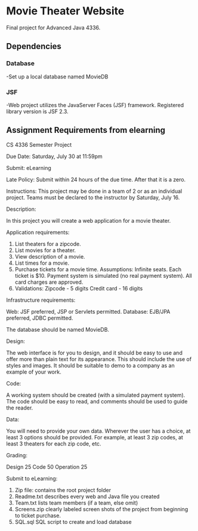 # Movie Theater Website
Final project for Advanced Java 4336.


## Dependencies
### Database
-Set up a local database named MovieDB

### JSF
-Web project utilizes the JavaServer Faces (JSF) framework. Registered library version is JSF 2.3.


## Assignment Requirements from elearning
CS 4336 Semester Project


Due Date:  Saturday, July 30 at 11:59pm 

Submit:    eLearning

Late Policy:  Submit within 24 hours of the due time.  After that it is a zero.

Instructions: This project may be done in a team of 2 or as an individual project.  Teams must be declared to the instructor by Saturday, July 16.
              

Description:

In this project you will create a web application for a movie theater.


Application requirements:

  1. List theaters for a zipcode.
  2. List movies for a theater.
  3. View description of a movie.
  4. List times for a movie.
  5. Purchase tickets for a movie time.
     Assumptions:
       Infinite seats.
       Each ticket is $10.
       Payment system is simulated (no real payment system).
       All card charges are approved.
  6. Validations:
       Zipcode - 5 digits
       Credit card - 16 digits



Infrastructure requirements:

   Web:  JSF preferred, JSP or Servlets permitted.
   Database: EJB/JPA preferred, JDBC permitted.

   The database should be named MovieDB.


Design:

The web interface is for you to design, and it should be easy to use and offer more than plain text for its appearance.  This should include the use of styles and images.  It should be suitable to demo to a company as an example of your work.


Code:

A working system should be created (with a simulated payment system).  The code should be easy to read, and comments should be used to guide the reader.  


Data:

You will need to provide your own data.  Wherever the user has a choice, at least 3 options should be provided.  For example, at least 3 zip codes, at least 3 theaters for each zip code, etc.


Grading:

  Design       25
  Code         50
  Operation    25


Submit to eLearning:
   1. Zip file:      contains the root project folder 
   2. Readme.txt     describes every web and Java file you created
   3. Team.txt       lists team members (if a team, else omit)
   4. Screens.zip    clearly labeled screen shots of the project from beginning to ticket purchase.
   5. SQL.sql        SQL script to create and load database

